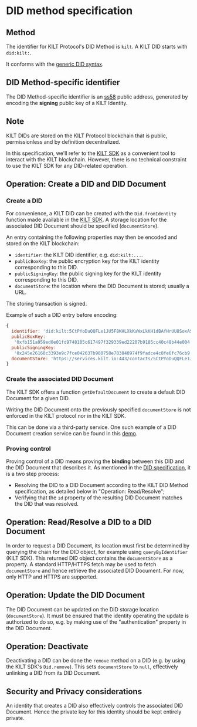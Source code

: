 # DID method specification

## Method

The identifier for KILT Protocol's DID Method is `kilt`.
A KILT DID starts with `did:kilt:`.

It conforms with the [generic DID syntax](https://w3c-ccg.github.io/did-spec/#generic-did-syntax).

## DID Method-specific identifier

The DID Method-specific identifier is an [ss58](https://github.com/paritytech/substrate/wiki/External-Address-Format-(SS58)) public address, generated by encoding the **signing** public key of a KILT Identity.

## Note

KILT DIDs are stored on the KILT Protocol blockchain that is public, permissionless and by definition decentralized.

In this specification, we'll refer to the [KILT SDK](https://github.com/KILTprotocol/sdk-js) as a convenient tool to interact with the KILT blockchain. However, there is no technical constraint to use the KILT SDK for any DID-related operation.

## Operation: Create a DID and DID Document

### Create a DID

For convenience, a KILT DID can be created with the `Did.fromIdentity` function made available in the [KILT SDK](https://github.com/KILTprotocol/sdk-js).
A storage location for the associated DID Document should be specified (`documentStore`).

<!-- COMMENT: optional for us but we should mention it as mandatory otherwise the doc can't be retreived and so we don't respect the spec -->

An entry containing the following properties may then be encoded and stored on the KILT blockchain:

- `identifier`: the KILT DID identifier, e.g. `did:kilt:...`.
- `publicBoxKey`: the public encryption key for the KILT identity corresponding to this DID.
- `publicSigningKey`: the public signing key for the KILT identity corresponding to this DID.
- `documentStore`: the location where the DID Document is stored; usually a URL.

The storing transaction is signed.

Example of such a DID entry before encoding:

```javascript
{
  identifier: 'did:kilt:5CtPYoDuQQFLe1JU5F8KHLXkKaWxLkKH1dBAfHrUU8SoxASr',
  publicBoxKey:
   '0xfb151a959ed0e01fd9748105c617497f329339ed22207b9185cc40c48b44e004',
  publicSigningKey:
   '0x245e26168c3393e9c7fce042637b980758e783840974f9fadce4c8fe6fc76cb9',
  documentStore: 'https://services.kilt.io:443/contacts/5CtPYoDuQQFLe1JU5F8KHLXkKaWxLkKH1dBAfHrUU8SoxASr'
}
```

### Create the associated DID Document

The KILT SDK offers a function `getDefaultDocument` to create a default DID Document for a given DID.

Writing the DID Document onto the previously specified `documentStore` is not enforced in the KILT protocol nor in the KILT SDK.

This can be done via a third-party service. One such example of a DID Document creation service can be found in this [demo](https://demo.kilt.io/dashboard).

### Proving control

Proving control of a DID means proving the **binding** between this DID and the DID Document that describes it.
As mentioned in the [DID specification](https://w3c-ccg.github.io/did-spec/#proving-control-of-a-did-and-did-document), it is a two step process:

- Resolving the DID to a DID Document according to the KILT DID Method specification, as detailed below in "Operation: Read/Resolve";
- Verifying that the `id` property of the resulting DID Document matches the DID that was resolved.

## Operation: Read/Resolve a DID to a DID Document

In order to request a DID Document, its location must first be determined by querying the chain for the DID object, for example using `queryByIdentifier` (KILT SDK).
This returned DID object contains the `documentStore` as a property.
A standard HTTP/HTTPS fetch may be used to fetch `documentStore` and hence retrieve the associated DID Document.
For now, only HTTP and HTTPS are supported.
<!-- COMMENT: that's not exactly so but that's how the resolver works -->

## Operation: Update the DID Document

The DID Document can be updated on the DID storage location (`documentStore`). It must be ensured that the identity operating the update is authorized to do so, e.g. by making use of the "authentication" property in the DID Document.
<!-- COMMENT: in KILT we don't do that I guess ??? but we could. also for now we only uipload a new doc I think. -->

## Operation: Deactivate

Deactivating a DID can be done the `remove` method on a DID (e.g. by using the KILT SDK's `Did.remove`).
This sets `documentStore` to `null`, effectively unlinking a DID from its DID Document.
<!-- COMMENT: is it enough? -->
<!-- COMMENT: how is it set to null? -->

## Security and Privacy considerations

An identity that creates a DID also effectively controls the associated DID Document.
Hence the private key for this identity should be kept entirely private.
